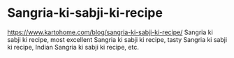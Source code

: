 # Sangria-ki-sabji-ki-recipe
https://www.kartohome.com/blog/sangria-ki-sabji-ki-recipe/ Sangria ki sabji ki recipe, most excellent Sangria ki sabji ki recipe, tasty Sangria ki sabji ki recipe, Indian Sangria ki sabji ki recipe, etc.
